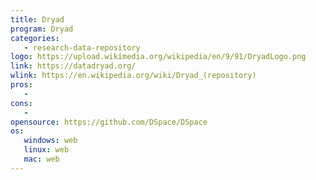 ```yaml
---
title: Dryad
program: Dryad
categories:
   - research-data-repository
logo: https://upload.wikimedia.org/wikipedia/en/9/91/DryadLogo.png
link: https://datadryad.org/
wlink: https://en.wikipedia.org/wiki/Dryad_(repository)
pros:
   - 
cons:
   - 
opensource: https://github.com/DSpace/DSpace
os:
   windows: web
   linux: web
   mac: web
---
```


